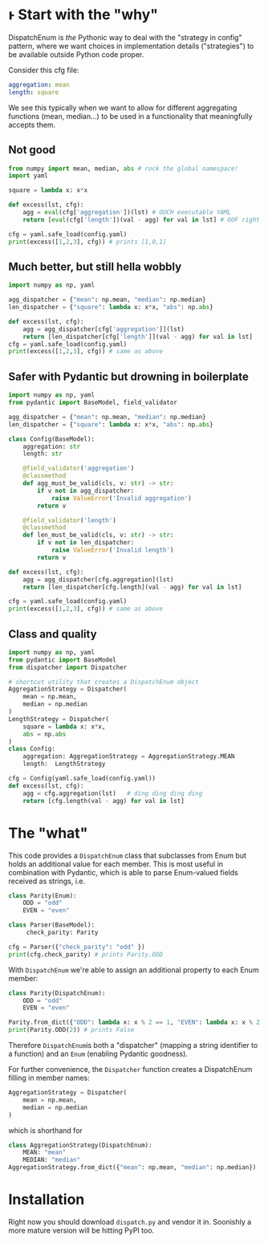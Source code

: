 # ͱ Start with the "why" 

DispatchEnum is *the* Pythonic way to deal with the "strategy in config" pattern, where
we want choices in implementation details ("strategies") to be available outside 
Python code proper.

Consider this cfg file:
```yaml
aggregation: mean
length: square
```

We see this typically when we want to allow for different aggregating functions (mean, median...) to be
used in a functionality that meaningfully accepts them.

## Not good

```py
from numpy import mean, median, abs # rock the global namespace!
import yaml

square = lambda x: x*x

def excess(lst, cfg):
    agg = eval(cfg['aggregation'])(lst) # OUCH executable YAML
    return [eval(cfg['length'])(val - agg) for val in lst] # OOF right in the feels

cfg = yaml.safe_load(config.yaml)
print(excess([1,2,3], cfg)) # prints [1,0,1] 
```

## Much better, but still hella wobbly

```py
import numpy as np, yaml

agg_dispatcher = {"mean": np.mean, "median": np.median}
len_dispatcher = {"square": lambda x: x*x, "abs": np.abs}

def excess(lst, cfg):
    agg = agg_dispatcher[cfg['aggregation']](lst)
    return [len_dispatcher[cfg['length']](val - agg) for val in lst]
cfg = yaml.safe_load(config.yaml)
print(excess([1,2,3], cfg)) # same as above 
```

## Safer with Pydantic but drowning in boilerplate

```py
import numpy as np, yaml
from pydantic import BaseModel, field_validator

agg_dispatcher = {"mean": np.mean, "median": np.median}
len_dispatcher = {"square": lambda x: x*x, "abs": np.abs}

class Config(BaseModel):
    aggregation: str
    length: str

    @field_validator('aggregation')
    @classmethod
    def agg_must_be_valid(cls, v: str) -> str:
        if v not in agg_dispatcher:
            raise ValueError('Invalid aggregation')
        return v

    @field_validator('length')
    @classmethod
    def len_must_be_valid(cls, v: str) -> str:
        if v not in len_dispatcher:
            raise ValueError('Invalid length')
        return v

def excess(lst, cfg):
    agg = agg_dispatcher[cfg.aggregation](lst)
    return [len_dispatcher[cfg.length](val - agg) for val in lst]

cfg = yaml.safe_load(config.yaml)
print(excess([1,2,3], cfg)) # same as above 

```

## Class and quality
```py
import numpy as np, yaml
from pydantic import BaseModel
from dispatcher import Dispatcher

# shortcut utility that creates a DispatchEnum object
AggregationStrategy = Dispatcher(
    mean = np.mean,
    median = np.median
)
LengthStrategy = Dispatcher(
    square = lambda x: x*x,
    abs = np.abs
) 
class Config:
    aggregation: AggregationStrategy = AggregationStrategy.MEAN
    length:  LengthStrategy 

cfg = Config(yaml.safe_load(config.yaml))
def excess(lst, cfg):
    agg = cfg.aggregation(lst)   # ding ding ding ding
    return [cfg.length(val - agg) for val in lst]

```

# The "what"

This code provides a `DispatchEnum` class that subclasses from Enum but holds an
additional value for each member. This is most useful in combination with Pydantic,
which is able to parse Enum-valued fields received as strings, i.e.

```py
class Parity(Enum):
    ODD = "odd"
    EVEN = "even"

class Parser(BaseModel):
     check_parity: Parity

cfg = Parser({"check_parity": "odd" })
print(cfg.check_parity) # prints Parity.ODD
```

With `DispatchEnum` we're able to assign an additional property to each Enum member:

```py
class Parity(DispatchEnum):
    ODD = "odd"
    EVEN = "even"

Parity.from_dict({"ODD": lambda x: x % 2 == 1, "EVEN": lambda x: x % 2 == 0})
print(Parity.ODD(2)) # prints False
```

Therefore `DispatchEnum`is both a "dispatcher" (mapping a string identifier to a function)
and an `Enum` (enabling Pydantic goodness).

For further convenience, the `Dispatcher` function creates a DispatchEnum filling in member names:

```py
AggregationStrategy = Dispatcher(
    mean = np.mean,
    median = np.median
)
```
which is shorthand for 
```py
class AggregationStrategy(DispatchEnum):
    MEAN: "mean"
    MEDIAN: "median"
AggregationStrategy.from_dict({"mean": np.mean, "median": np.median})
```

# Installation

Right now you should download `dispatch.py` and vendor it in. Soonishly a more mature
version will be hitting PyPI too.